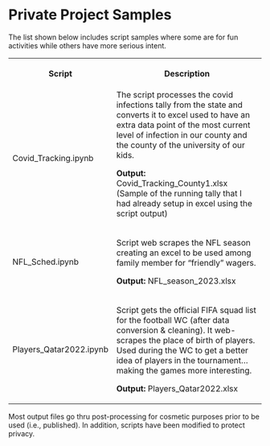 <h1>Private Project Samples</h1>
<p>The list shown below includes script samples where some are for fun activities while others have more serious intent.</p>




<table>
 <tr>
  <th>
  <p>Script</p>
  </th>
  
  <th>
  <p>Description</p>
  </th>
 </tr>
 <tr>
  <td>Covid_Tracking.ipynb</td>
  <td>The script processes the covid infections tally from the state and converts it to excel used to have an extra data point of the most current level of infection in our county and the county of the university of our kids.
<p><b>Output:</b> Covid_Tracking_County1.xlsx (Sample of the running tally that I had already setup in excel using the script output)</p>
</td>
 </tr>
 <tr>
  <td>
  <p>NFL_Sched.ipynb</p>
  </td>
  
  <td>
  <p>Script web scrapes the NFL season creating an excel to be
  used among family member for “friendly” wagers.</p>
  <p><b>Output:</b> NFL_season_2023.xlsx </p>
  </td>
 </tr>
<tr>
  <td>
  <p>Players_Qatar2022.ipynb</p>
  </td>
 
  <td>
  <p>Script gets the official FIFA squad list for the football WC
  (after data conversion &amp; cleaning). It web-scrapes
  the place of birth of players. Used during the WC to get a better idea of players
  in the tournament…making the games more interesting.</p>
  <p><b>Output:</b> Players_Qatar2022.xlsx</p>
  </td>
 </tr>
 </table>
 
<p>Most output files go thru post-processing for cosmetic
purposes prior to be used (i.e., published). In addition, scripts have been
modified to protect privacy.</p>
